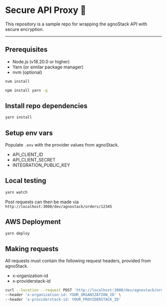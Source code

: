 # Secure API Proxy 🚀

This repository is a sample repo for wrapping the agnoStack API with secure encryption.

---

## Prerequisites

- Node.js (v18.20.0 or higher)
- Yarn (or similar package manager)
- nvm (optional)

```bash
nvm install
```

```bash
npm install yarn -g
```

## Install repo dependencies

```bash
yarn install
```

## Setup env vars

Populate `.env` with the provider values from agnoStack.

- API_CLIENT_ID
- API_CLIENT_SECRET
- INTEGRATION_PUBLIC_KEY

## Local testing

```bash
yarn watch
```

Post requests can then be made via `http://localhost:3000/dev/agnostack/orders/12345`

## AWS Deployment

```bash
yarn deploy
```

## Making requests

All requests must contain the following request headers, provided from agnoStack.

- x-organization-id
- x-providerstack-id

```bash
curl --location --request POST 'http://localhost:3000/dev/agnostack/orders/12345' \
--header 'x-organization-id: YOUR_ORGANIZATION_ID' \
--header 'x-providerstack-id: YOUR_PROVIDERSTACK_ID'
```

